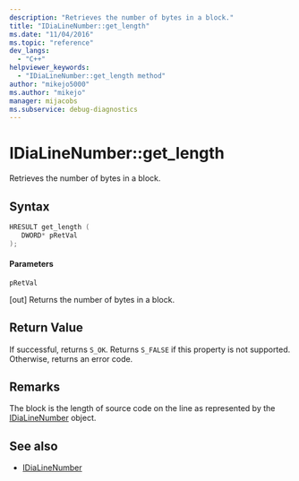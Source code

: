 ```yaml
---
description: "Retrieves the number of bytes in a block."
title: "IDiaLineNumber::get_length"
ms.date: "11/04/2016"
ms.topic: "reference"
dev_langs:
  - "C++"
helpviewer_keywords:
  - "IDiaLineNumber::get_length method"
author: "mikejo5000"
ms.author: "mikejo"
manager: mijacobs
ms.subservice: debug-diagnostics
---
```

# IDiaLineNumber::get_length

Retrieves the number of bytes in a block.

## Syntax

```C++
HRESULT get_length ( 
   DWORD* pRetVal
);
```

#### Parameters
 `pRetVal`

[out] Returns the number of bytes in a block.

## Return Value
 If successful, returns `S_OK`. Returns `S_FALSE` if this property is not supported. Otherwise, returns an error code.

## Remarks
 The block is the length of source code on the line as represented by the [IDiaLineNumber](../../debugger/debug-interface-access/idialinenumber.md) object.

## See also
- [IDiaLineNumber](../../debugger/debug-interface-access/idialinenumber.md)
